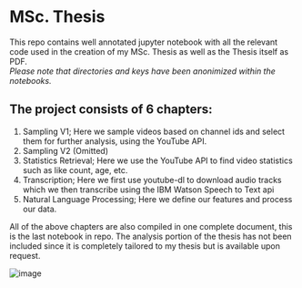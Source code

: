 # MSc. Thesis
This repo contains well annotated jupyter notebook with all the relevant code used in the creation of my MSc. Thesis as well as the Thesis itself as PDF.    
*Please note that directories and keys have been anonimized within the notebooks.*

## The project consists of 6 chapters:

1. Sampling V1; Here we sample videos based on channel ids and select them for further analysis, using the YouTube API.
2. Sampling V2 (Omitted)
3. Statistics Retrieval; Here we use the YouTube API to find video statistics such as like count, age, etc.
4. Transcription; Here we first use youtube-dl to download audio tracks which we then transcribe using the IBM Watson Speech to Text api
5. Natural Language Processing; Here we define our features and process our data.

All of the above chapters are also compiled in one complete document, this is the last notebook in repo. The analysis portion of the thesis has not been included since it is completely tailored to my thesis but is available upon request.

![image](https://user-images.githubusercontent.com/72451027/127410669-9e9e7fa9-e063-4b6b-b6d9-ed8f623d7d99.png)
